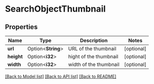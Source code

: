 # SearchObjectThumbnail

## Properties

Name | Type | Description | Notes
------------ | ------------- | ------------- | -------------
**url** | Option<**String**> | URL of the thumbnail | [optional]
**height** | Option<**i32**> | hight of the thumbnail | [optional]
**width** | Option<**i32**> | width of the thumbnail | [optional]

[[Back to Model list]](../README.md#documentation-for-models) [[Back to API list]](../README.md#documentation-for-api-endpoints) [[Back to README]](../README.md)



